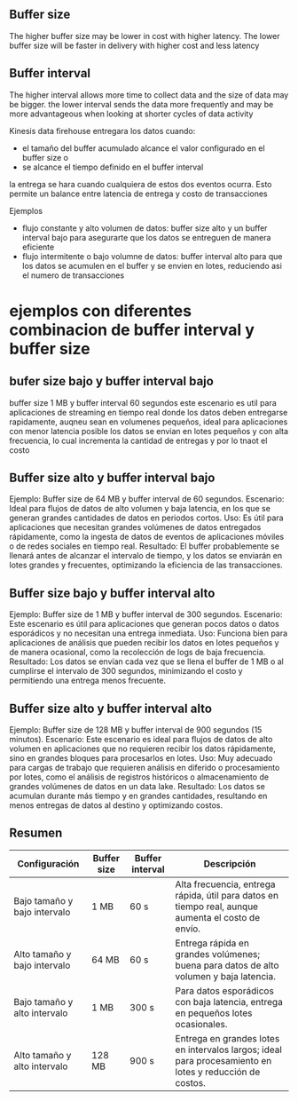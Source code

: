 

## Buffer size
The higher buffer size may be lower in cost with higher latency. The lower buffer size will be faster in delivery with higher cost and less latency

## Buffer interval
The higher interval allows more time to collect data and the size of data may be bigger. the lower interval sends the data more frequently and may be more advantageous when looking at shorter cycles of data activity

Kinesis data firehouse entregara los datos cuando:
- el tamaño del buffer acumulado alcance el valor configurado en el buffer size o
- se alcance el tiempo definido en el buffer interval

la entrega se hara cuando cualquiera de estos dos eventos ocurra. Esto permite un balance entre latencia de entrega y costo de transacciones

Ejemplos

- flujo constante y alto volumen de datos: buffer size alto y un buffer interval bajo para asegurarte que los datos se entreguen de manera eficiente
- flujo intermitente o bajo volumne de datos: buffer interval alto para que los datos se acumulen en el buffer y se envien en lotes, reduciendo asi el numero de transacciones

# ejemplos con diferentes combinacion de buffer interval y buffer size

## bufer size bajo y buffer interval bajo
buffer size 1 MB y buffer interval 60 segundos
este escenario es util para aplicaciones de streaming en tiempo real donde los datos deben entregarse rapidamente, auqneu sean en volumenes pequeños, ideal para aplicaciones con menor latencia posible
los datos se envian en lotes pequeños y con alta frecuencia, lo cual incrementa la cantidad de entregas y por lo tnaot el costo

## Buffer size alto y buffer interval bajo

Ejemplo: Buffer size de 64 MB y buffer interval de 60 segundos.
Escenario: Ideal para flujos de datos de alto volumen y baja latencia, en los que se generan grandes cantidades de datos en periodos cortos.
Uso: Es útil para aplicaciones que necesitan grandes volúmenes de datos entregados rápidamente, como la ingesta de datos de eventos de aplicaciones móviles o de redes sociales en tiempo real.
Resultado: El buffer probablemente se llenará antes de alcanzar el intervalo de tiempo, y los datos se enviarán en lotes grandes y frecuentes, optimizando la eficiencia de las transacciones.

## Buffer size bajo y buffer interval alto

Ejemplo: Buffer size de 1 MB y buffer interval de 300 segundos.
Escenario: Este escenario es útil para aplicaciones que generan pocos datos o datos esporádicos y no necesitan una entrega inmediata.
Uso: Funciona bien para aplicaciones de análisis que pueden recibir los datos en lotes pequeños y de manera ocasional, como la recolección de logs de baja frecuencia.
Resultado: Los datos se envían cada vez que se llena el buffer de 1 MB o al cumplirse el intervalo de 300 segundos, minimizando el costo y permitiendo una entrega menos frecuente.

## Buffer size alto y buffer interval alto

Ejemplo: Buffer size de 128 MB y buffer interval de 900 segundos (15 minutos).
Escenario: Este escenario es ideal para flujos de datos de alto volumen en aplicaciones que no requieren recibir los datos rápidamente, sino en grandes bloques para procesarlos en lotes.
Uso: Muy adecuado para cargas de trabajo que requieren análisis en diferido o procesamiento por lotes, como el análisis de registros históricos o almacenamiento de grandes volúmenes de datos en un data lake.
Resultado: Los datos se acumulan durante más tiempo y en grandes cantidades, resultando en menos entregas de datos al destino y optimizando costos.

## Resumen
|Configuración|	Buffer size	| Buffer interval|	Descripción|
|-|-|-|-|
Bajo tamaño y bajo intervalo	|1 MB	|60 s |	Alta frecuencia, entrega rápida, útil para datos en tiempo real, aunque aumenta el costo de envío.
Alto tamaño y bajo intervalo|	64 MB	|60 s	|Entrega rápida en grandes volúmenes; buena para datos de alto volumen y baja latencia.
Bajo tamaño y alto intervalo|	1 MB	|300 s	|Para datos esporádicos con baja latencia, entrega en pequeños lotes ocasionales.
Alto tamaño y alto intervalo|	128 MB	|900 s	|Entrega en grandes lotes en intervalos largos; ideal para procesamiento en lotes y reducción de costos.


